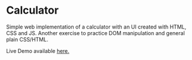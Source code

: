 # Calculator 
Simple web implementation of a calculator with an UI created with HTML, CSS and JS. Another exercise to practice DOM manipulation and general plain CSS/HTML.  

Live Demo available [here.](https://semnim.github.io/calculator/) 
